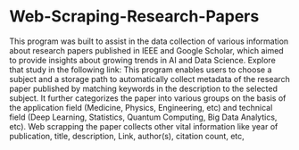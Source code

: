 # Web-Scraping-Research-Papers
This program was built to assist in the data collection of various information about research papers published in IEEE and Google Scholar, which aimed to provide insights about growing trends in AI and Data Science. Explore that study in the following link:
This program enables users to choose a subject and a storage path to automatically collect metadata of the research paper published by matching keywords in the description to the selected subject. It further categorizes the paper into various groups on the basis of the application field (Medicine, Physics, Engineering, etc) and technical field (Deep Learning, Statistics, Quantum Computing, Big Data Analytics, etc). 
Web scrapping the paper collects other vital information like year of publication, title, description, Link, author(s), citation count, etc,
